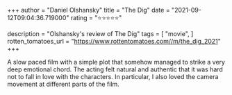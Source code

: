 +++
author = "Daniel Olshansky"
title = "The Dig"
date = "2021-09-12T09:04:36.719000"
rating = "⭐⭐⭐⭐⭐"

description = "Olshansky's review of The Dig"
tags = [
    "movie",
]
rotten_tomatoes_url = "https://www.rottentomatoes.com//m/the_dig_2021"
+++

A slow paced film with a simple plot that somehow managed to strike a very deep emotional chord. The acting felt natural and authentic that it was hard not to fall in love with the characters. In particular, I also loved the camera movement at different parts of the film.
